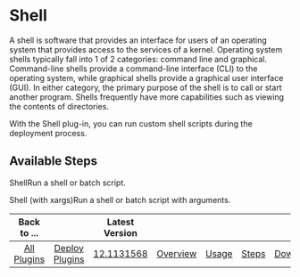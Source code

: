 
Shell
=====


A shell is software that provides an interface for users of an operating system that provides access to the services of 
a kernel. Operating system shells typically fall into 1 of 2 categories: command line and graphical. Command-line shells
 provide a command-line interface (CLI) to the operating system, while graphical shells provide a graphical user 
interface (GUI). In either category, the primary purpose of the shell is to call or start another program. Shells 
frequently have more capabilities such as viewing the contents of directories.


With the Shell plug-in, you can run 
custom shell scripts during the deployment process.



Available Steps
---------------


ShellRun a shell or batch 
script.


Shell (with xargs)Run a shell or batch script with arguments.






|Back to ...||Latest Version|||||
| :---: | :---: | :---: | :---: | :---: | :---: | :---: |
|[All Plugins](../../index.md)|[Deploy Plugins](../README.md)|[12.1131568]()|[Overview](overview.md)|[Usage](usage.md)|[Steps](steps.md)|[Downloads](downloads.md)|
